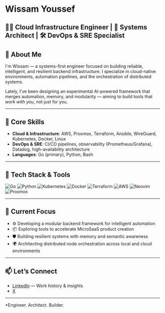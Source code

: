 # Wissam Youssef

👨‍💻 **Cloud Infrastructure Engineer** | 🧠 Systems Architect | 🛠️ DevOps & SRE Specialist  
---

## 👋 About Me

I'm Wissam — a systems-first engineer focused on building reliable, intelligent, and resilient backend infrastructure. I specialize in cloud-native environments, automation pipelines, and the orchestration of distributed systems.

Lately, I’ve been designing an experimental AI-powered framework that merges automation, memory, and modularity — aiming to build tools that *work with you*, not just for you.

---

## 🔧 Core Skills

- **Cloud & Infrastructure**: AWS, Proxmox, Terraform, Ansible, WireGuard, Kubernetes, Docker, Linux
- **DevOps & SRE**: CI/CD pipelines, observability (Prometheus/Grafana), Datadog,  high-availability architecture  
- **Languages**: Go (primary), Python, Bash  

---

## 🧰 Tech Stack & Tools

![Go](https://img.shields.io/badge/Go-00ADD8?style=flat-square&logo=go&logoColor=white)
![Python](https://img.shields.io/badge/Python-3776AB?style=flat-square&logo=python&logoColor=white)
![Kubernetes](https://img.shields.io/badge/Kubernetes-326CE5?style=flat-square&logo=kubernetes&logoColor=white)
![Docker](https://img.shields.io/badge/Docker-2496ED?style=flat-square&logo=docker&logoColor=white)
![Terraform](https://img.shields.io/badge/Terraform-7B42BC?style=flat-square&logo=terraform&logoColor=white)
![AWS](https://img.shields.io/badge/AWS-232F3E?style=flat-square&logo=amazon-aws&logoColor=white)
![Neovim](https://img.shields.io/badge/Neovim-57A143?style=flat-square&logo=neovim&logoColor=white)
![Proxmox](https://img.shields.io/badge/Proxmox-E57000?style=flat-square&logo=proxmox&logoColor=white)

---

## 🧪 Current Focus

- ⚙️ Developing a modular backend framework for intelligent automation  
- 📦 Exploring tools to accelerate MicroSaaS product creation  
- 🛡️ Building resilient systems with memory and semantic awareness  
- 🌍 Architecting distributed node orchestration across local and cloud environments

---

## 📫 Let’s Connect

- [LinkedIn](https://www.linkedin.com/in/wissamyoussef/) — Work history & insights
- [X](https://www.x.com/wissamcodes/)


---

*Engineer. Architect. Builder.  


